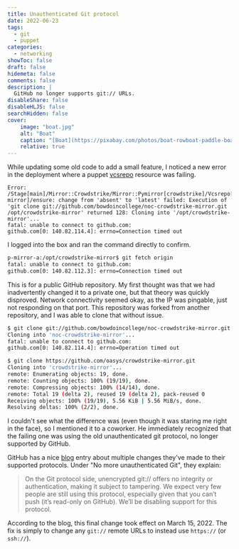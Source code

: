 ```yaml
---
title: Unauthenticated Git protocol
date: 2022-06-23
tags:
  - git
  - puppet
categories:
  - networking
showToc: false
draft: false
hidemeta: false
comments: false
description: |
  GitHub no longer supports git:// URLs.
disableShare: false
disableHLJS: false
searchHidden: false
cover:
    image: "boat.jpg"
    alt: "Boat"
    caption: "[Boat](https://pixabay.com/photos/boat-rowboat-paddle-boat-water-3082540/) by [Markus Distelrath](https://pixabay.com/users/distelapparath-2726923A) licensed under [CC0](https://creativecommons.org/publicdomain/zero/1.0/legalcode)"
    relative: true
---
```


While updating some old code to add a small feature, I noticed a new
error in the deployment where a puppet [vcsrepo][vcsrepo] resource
was failing.

```text
Error: /Stage[main]/Mirror::Crowdstrike/Mirror::Pymirror[crowdstrike]/Vcsrepo[/opt/crowdstrike-mirror]/ensure: change from 'absent' to 'latest' failed: Execution of 'git clone git://github.com/bowdoincollege/noc-crowdstrike-mirror.git /opt/crowdstrike-mirror' returned 128: Cloning into '/opt/crowdstrike-mirror'...
fatal: unable to connect to github.com:
github.com[0: 140.82.114.4]: errno=Connection timed out
```

I logged into the box and ran the command directly to confirm.

```bash
p-mirror-a:/opt/crowdstrike-mirror$ git fetch origin
fatal: unable to connect to github.com:
github.com[0: 140.82.112.3]: errno=Connection timed out
```

This is for a public GitHub repository.  My first thought was that
we had inadvertently changed it to a private one, but that theory
was quickly disproved.  Network connectivity seemed okay, as the IP
was pingable, just not responding on that port.  This repository was
forked from another repository, and I was able to clone that without
issue.

```bash
$ git clone git://github.com/bowdoincollege/noc-crowdstrike-mirror.git
Cloning into 'noc-crowdstrike-mirror'...
fatal: unable to connect to github.com:
github.com[0: 140.82.114.4]: errno=Operation timed out

$ git clone https://github.com/oasys/crowdstrike-mirror.git
Cloning into 'crowdstrike-mirror'...
remote: Enumerating objects: 19, done.
remote: Counting objects: 100% (19/19), done.
remote: Compressing objects: 100% (14/14), done.
remote: Total 19 (delta 2), reused 19 (delta 2), pack-reused 0
Receiving objects: 100% (19/19), 5.56 KiB | 5.56 MiB/s, done.
Resolving deltas: 100% (2/2), done.
```

I couldn't see what the difference was (even though it was staring me
right in the face), so I mentioned it to a coworker.  He immediately
recognized that the failing one was using the old unauthenticated git
protocol, no longer supported by GitHub.

GitHub has a nice [blog][blog] entry about multiple changes they've
made to their supported protocols.  Under "No more unauthenticated Git",
they explain:

> On the Git protocol side, unencrypted git:// offers no integrity
> or authentication, making it subject to tampering. We expect very
> few people are still using this protocol, especially given that you
> can’t push (it’s read-only on GitHub). We’ll be disabling
> support for this protocol.

According to the blog, this final change took effect on March 15, 2022.
The fix is simply to change any `git://` remote URLs to instead use
`https://` (or `ssh://`).

[vcsrepo]: https://forge.puppet.com/modules/puppetlabs/vcsrepo
[blog]: https://github.blog/2021-09-01-improving-git-protocol-security-github/
